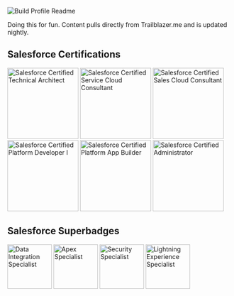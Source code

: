 ![Build Profile Readme](https://github.com/dcinzona/dcinzona/workflows/Build%20Profile%20Readme/badge.svg)

Doing this for fun. Content pulls directly from Trailblazer.me and is updated nightly.

## Salesforce Certifications

 <a href="https://trailhead.salesforce.com/credentials/technicalarchitect" target="_blank"><img src="https://drm--c.na114.content.force.com/servlet/servlet.ImageServer?id=0153k00000A5Mtp&oid=00DF0000000gZsu&lastMod=1617268403000" width="160" title="Salesforce Certified Technical Architect" alt="Salesforce Certified Technical Architect" data-description="Certified Technical Architects possess broad knowledge across multiple development platforms. They use their skills and experience to assess customer requirements and architecture, then use that knowledge to design secure, high-performance technical solutions that maximize the potential of the Salesforce Platform."></a>  <a href="https://trailhead.salesforce.com/credentials/servicecloudconsultant" target="_blank"><img src="https://drm--c.na114.content.force.com/servlet/servlet.ImageServer?id=0153k00000A5Mtn&oid=00DF0000000gZsu&lastMod=1617268355000" width="160" title="Salesforce Certified Service Cloud Consultant" alt="Salesforce Certified Service Cloud Consultant" data-description="Certified Service Cloud Consultants are experts at designing and implementing Service Cloud solutions that are sustainable and scalable, meet customer business requirements, and contribute to long-term customer success."></a>  <a href="https://trailhead.salesforce.com/credentials/salescloudconsultant" target="_blank"><img src="https://drm--c.na114.content.force.com/servlet/servlet.ImageServer?id=0153k00000A5Mtm&oid=00DF0000000gZsu&lastMod=1617268326000" width="160" title="Salesforce Certified Sales Cloud Consultant" alt="Salesforce Certified Sales Cloud Consultant" data-description="Certified Sales Cloud Consultants are trained to design and implement Sales Cloud solutions that are sustainable, scalable, and contribute to long-term customer success."></a>  <a href="https://trailhead.salesforce.com/credentials/platformdeveloperi" target="_blank"><img src="https://drm--c.na114.content.force.com/servlet/servlet.ImageServer?id=0153k00000A5Mtz&oid=00DF0000000gZsu&lastMod=1617268528000" width="160" title="Salesforce Certified Platform Developer I" alt="Salesforce Certified Platform Developer I" data-description="Certified Platform Developer I (PDI) developers understand how to develop and deploy custom business logic and custom interfaces using the programmatic capabilities of the Lightning Platform.  They know when to use declarative versus programmatic methods, and can extend the Lightning Platform using Apex and Visualforce."></a>  <a href="https://trailhead.salesforce.com/credentials/platformappbuilder" target="_blank"><img src="https://drm--c.na114.content.force.com/servlet/servlet.ImageServer?id=0153k00000A5Mtl&oid=00DF0000000gZsu&lastMod=1617268490000" width="160" title="Salesforce Certified Platform App Builder" alt="Salesforce Certified Platform App Builder" data-description="Certified Platform App Builders have the skills and knowledge to design, build, and implement custom applications using the declarative customization capabilities of the Salesforce Platform."></a>  <a href="https://trailhead.salesforce.com/credentials/administrator" target="_blank"><img src="https://drm--c.na114.content.force.com/servlet/servlet.ImageServer?id=0153k00000A5Mu5&oid=00DF0000000gZsu&lastMod=1617267801000" width="160" title="Salesforce Certified Administrator" alt="Salesforce Certified Administrator" data-description="Certified Administrators are Salesforce pros who are always looking for ways to help their companies get even more out of the Salesforce Platform through additional features and capabilities."></a> 

## Salesforce Superbadges 

 <a href="https://trailhead.salesforce.com/content/learn/superbadges/superbadge_integration" target="_blank"><img src="https://res.cloudinary.com/hy4kyit2a/f_auto,fl_lossy,q_70/learn/superbadges/superbadge_integration/109b07c27bdad837c3c0776db69650c1_badge.png" width="100" title="Data Integration Specialist" alt="Data Integration Specialist" data-description="Demonstrate your integration skills by synchronizing external data systems and Salesforce."></a>  <a href="https://trailhead.salesforce.com/content/learn/superbadges/superbadge_apex" target="_blank"><img src="https://res.cloudinary.com/hy4kyit2a/f_auto,fl_lossy,q_70/learn/superbadges/superbadge_apex/2d3426c48dc056fd5c083ecb5cb66a56_badge.png" width="100" title="Apex Specialist" alt="Apex Specialist" data-description="Use integration and business logic to push your Apex coding skills to the limit."></a>  <a href="https://trailhead.salesforce.com/content/learn/superbadges/superbadge_security" target="_blank"><img src="https://res.cloudinary.com/hy4kyit2a/f_auto,fl_lossy,q_70/learn/superbadges/superbadge_security/2cb1e61a5ef594182a9a6a0b26862b5f_badge.png" width="100" title="Security Specialist" alt="Security Specialist" data-description="Flex your security muscles by locking down permissions and tracking changes."></a>  <img src="https://res.cloudinary.com/hy4kyit2a/f_auto,fl_lossy,q_70/learn/superbadges/superbadge_lex/fec7e5aa3aa903ae95c273fa29098f26_badge.png" width="100" title="Lightning Experience Specialist" alt="Lightning Experience Specialist" data-description="null"> 

